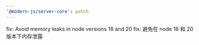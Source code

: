 ```yaml
---
'@modern-js/server-core': patch
---
```


fix: Avoid memory leaks in node versions 18 and 20
fix: 避免在 node 18 和 20 版本下内存泄露
